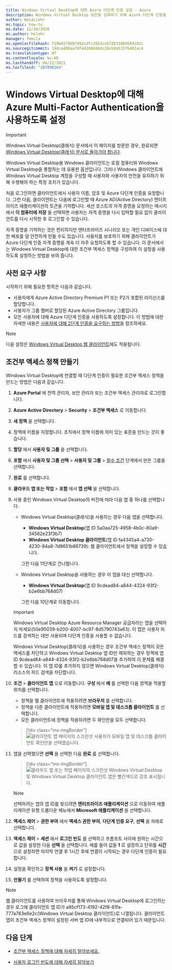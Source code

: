 ```yaml
---
title: Windows Virtual Desktop에 대한 Azure 다단계 인증 설정 - Azure
description: Windows Virtual Desktop 보안을 강화하기 위해 Azure 다단계 인증을 설정하는 방법입니다.
author: Heidilohr
ms.topic: how-to
ms.date: 12/10/2020
ms.author: helohr
manager: femila
ms.openlocfilehash: 719b4579d97992cdfc3563ccb72b31809569182c
ms.sourcegitcommit: 19dcad80aa7df4d288d40dc28cb0a5157b401ac4
ms.translationtype: HT
ms.contentlocale: ko-KR
ms.lasthandoff: 04/22/2021
ms.locfileid: "107898264"
---
```

# <a name="enable-azure-multifactor-authentication-for-windows-virtual-desktop"></a>Windows Virtual Desktop에 대해 Azure Multi-Factor Authentication을 사용하도록 설정

>[!IMPORTANT]
> Windows Virtual Desktop(클래식) 문서에서 이 페이지를 방문한 경우, 완료되면 [Windows Virtual Desktop(클래식) 문서로 돌아가야 합니다](./virtual-desktop-fall-2019/tenant-setup-azure-active-directory.md).

Windows Virtual Desktop용 Windows 클라이언트는 로컬 컴퓨터와 Windows Virtual Desktop을 통합하는 데 유용한 옵션입니다. 그러나 Windows 클라이언트에 Windows Virtual Desktop 계정을 구성할 때 사용자와 사용자의 안전을 유지하기 위해 수행해야 하는 특정 조치가 있습니다.

처음 로그인하면 클라이언트에서 사용자 이름, 암호 및 Azure 다단계 인증을 요청합니다. 그런 다음, 클라이언트는 다음에 로그인할 때 Azure AD(Active Directory) 엔터프라이즈 애플리케이션의 토큰을 기억합니다. 세션 호스트의 자격 증명을 요청하는 메시지에서 **이 컴퓨터에 저장** 을 선택하면 사용자는 자격 증명을 다시 입력할 필요 없이 클라이언트를 다시 시작한 후 로그인할 수 있습니다.

자격 증명을 기억하는 것은 편리하지만 엔터프라이즈 시나리오 또는 개인 디바이스에 대한 배포를 덜 안전하게 만들 수도 있습니다. 사용자를 보호하기 위해 클라이언트가 Azure 다단계 인증 자격 증명을 계속 더 자주 요청하도록 할 수 있습니다. 이 문서에서는 Windows Virtual Desktop에 대한 조건부 액세스 정책을 구성하여 이 설정을 사용하도록 설정하는 방법을 보여 줍니다.

## <a name="prerequisites"></a>사전 요구 사항

시작하기 위해 필요한 항목은 다음과 같습니다.

- 사용자에게 Azure Active Directory Premium P1 또는 P2가 포함된 라이선스를 할당합니다.
- 사용자가 그룹 멤버로 할당된 Azure Active Directory 그룹입니다.
- 모든 사용자에 대해 Azure 다단계 인증을 사용하도록 설정합니다. 이 방법에 대한 자세한 내용은 [사용자에 대해 2단계 인증을 요구하는 방법](../active-directory/authentication/howto-mfa-userstates.md#view-the-status-for-a-user)을 참조하세요.

> [!NOTE]
> 다음 설정은 [Windows Virtual Desktop 웹 클라이언트](https://rdweb.wvd.microsoft.com/arm/webclient/index.html)에도 적용됩니다.

## <a name="create-a-conditional-access-policy"></a>조건부 액세스 정책 만들기

Windows Virtual Desktop에 연결할 때 다단계 인증이 필요한 조건부 액세스 정책을 만드는 방법은 다음과 같습니다.

1. **Azure Portal** 에 전역 관리자, 보안 관리자 또는 조건부 액세스 관리자로 로그인합니다.
2. **Azure Active Directory** > **Security** > **조건부 액세스** 로 이동합니다.
3. **새 정책** 을 선택합니다.
4. 정책에 이름을 지정합니다. 조직에서 정책 이름에 의미 있는 표준을 만드는 것이 좋습니다.
5. **할당** 에서 **사용자 및 그룹** 을 선택합니다.
6. **포함** 에서 **사용자 및 그룹 선택** > **사용자 및 그룹** > [필수 조건](#prerequisites) 단계에서 만든 그룹을 선택합니다.
7. **완료** 를 선택합니다.
8. **클라우드 앱 또는 작업** > **포함** 에서 **앱 선택** 을 선택합니다.
9. 사용 중인 Windows Virtual Desktop의 버전에 따라 다음 앱 중 하나를 선택합니다.
   
   - Windows Virtual Desktop(클래식)을 사용하는 경우 다음 앱을 선택합니다.
       
       - **Windows Virtual Desktop**(앱 ID 5a0aa725-4958-4b0c-80a9-34562e23f3b7)
       - **Windows Virtual Desktop 클라이언트**(앱 ID fa4345a4-a730-4230-84a8-7d9651b86739): 웹 클라이언트에서 정책을 설정할 수 있습니다.
       
        그런 다음 11단계로 건너뜁니다.

   - Windows Virtual Desktop을 사용하는 경우 이 앱을 대신 선택합니다.
       
       -  **Windows Virtual Desktop**(앱 ID 9cdead84-a844-4324-93f2-b2e6bb768d07)
       
        그런 다음 10단계로 이동합니다.

   >[!IMPORTANT]
   > Windows Virtual Desktop Azure Resource Manager 공급자라는 앱을 선택하지 마세요(50e95039-b200-4007-bc97-8d5790743a63). 이 앱은 사용자 피드를 검색하는 데만 사용되며 다단계 인증을 사용할 수 없습니다.
   > 
   > Windows Virtual Desktop(클래식)을 사용하는 경우 조건부 액세스 정책이 모든 액세스를 차단하고 Windows Virtual Desktop 앱 ID만 제외하는 경우 정책에 앱 ID 9cdead84-a844-4324-93f2-b2e6bb768d07을 추가하여 이 문제를 해결할 수 있습니다. 이 앱 ID를 추가하지 않으면 Windows Virtual Desktop(클래식) 리소스의 피드 검색을 차단합니다.

10. **조건** > **클라이언트 앱** 으로 이동합니다. **구성** 에서 **예** 를 선택한 다음 정책을 적용할 위치를 선택합니다.
    
    - 정책을 웹 클라이언트에 적용하려면 **브라우저** 를 선택합니다.
    - 정책을 다른 클라이언트에 적용하려면 **모바일 앱 및 데스크톱 클라이언트** 를 선택합니다.
    - 모든 클라이언트에 정책을 적용하려면 두 확인란을 모두 선택합니다.
   
    > [!div class="mx-imgBorder"]
    > ![클라이언트 앱 페이지의 스크린샷 사용자가 모바일 앱 및 데스크톱 클라이언트 확인란을 선택했습니다.](media/select-apply.png)

11. 앱을 선택했으면 **선택** 을 선택한 다음 **완료** 를 선택합니다.

    > [!div class="mx-imgBorder"]
    > ![클라우드 앱 또는 작업 페이지의 스크린샷 Windows Virtual Desktop 및 Windows Virtual Desktop 클라이언트 앱은 빨간색으로 강조 표시됩니다.](media/cloud-apps-enterprise.png)

    >[!NOTE]
    >선택하려는 앱의 앱 ID를 찾으려면 **엔터프라이즈 애플리케이션** 으로 이동하여 애플리케이션 유형 드롭다운 메뉴에서 **Microsoft 애플리케이션** 을 선택합니다.

12. **액세스 제어** > **권한 부여** 에서 **액세스 권한 부여**, **다단계 인증 요구**, **선택** 을 차례로 선택합니다.
13. **액세스 제어** > **세션** 에서 **로그인 빈도** 를 선택하고 프롬프트 사이에 원하는 시간으로 값을 설정한 다음 **선택** 을 선택합니다. 예를 들어 값을 **1** 로 설정하고 단위를 **시간** 으로 설정하면 마지막 연결 후 1시간 후에 연결이 시작되는 경우 다단계 인증이 필요합니다.
14. 설정을 확인하고 **정책 사용** 을 **켜기** 로 설정합니다.
15. **만들기** 를 선택하여 정책을 사용하도록 설정합니다.

>[!NOTE]
>웹 클라이언트를 사용하여 브라우저를 통해 Windows Virtual Desktop에 로그인하는 경우 로그에 클라이언트 앱 ID가 a85cf173-4192-42f8-81fa-777a763e6e2c(Windows Virtual Desktop 클라이언트)로 나열됩니다. 클라이언트 앱이 조건부 액세스 정책이 설정된 서버 앱 ID에 내부적으로 연결되어 있기 때문입니다. 

## <a name="next-steps"></a>다음 단계

- [조건부 액세스 정책에 대해 자세히 알아보세요.](../active-directory/conditional-access/concept-conditional-access-policies.md)

- [사용자 로그인 빈도에 대해 자세히 알아보기](../active-directory/conditional-access/howto-conditional-access-session-lifetime.md#user-sign-in-frequency)
